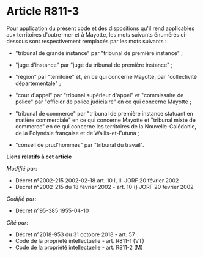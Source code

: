 # Article R811-3

Pour application du présent code et des dispositions qu'il rend applicables aux territoires d'outre-mer et à Mayotte, les
mots suivants énumérés ci-dessous sont respectivement remplacés par les mots suivants :

- "tribunal de grande instance" par "tribunal de première instance" ;

- "juge d'instance" par "juge du tribunal de première instance" ;

- "région" par "territoire" et, en ce qui concerne Mayotte, par "collectivité départementale" ;

- "cour d'appel" par "tribunal supérieur d'appel" et "commissaire de police" par "officier de police judiciaire" en ce qui
concerne Mayotte ;

- "tribunal de commerce" par "tribunal de première instance statuant en matière commerciale" en ce qui concerne Mayotte et
"tribunal mixte de commerce" en ce qui concerne les territoires de la Nouvelle-Calédonie, de la Polynésie française et de
Wallis-et-Futuna ;

- "conseil de prud'hommes" par "tribunal du travail".

**Liens relatifs à cet article**

_Modifié par_:

  - Décret n°2002-215 2002-02-18 art. 10 I, III JORF 20 février 2002
  - Décret n°2002-215 du 18 février 2002 - art. 10 () JORF 20 février 2002

_Codifié par_:

  - Décret n°95-385 1955-04-10

_Cité par_:

  - Décret n°2018-953 du 31 octobre 2018 - art. 57
  - Code de la propriété intellectuelle - art. R811-1 (VT)
  - Code de la propriété intellectuelle - art. R811-2 (M)
